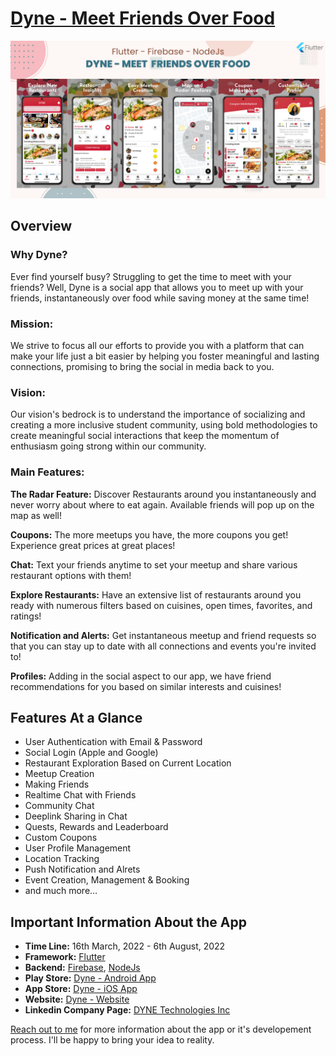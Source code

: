 # [Dyne - Meet Friends Over Food](https://portfolio.kaykobadreza.com/portfolio/dyne-app/)      

![Dyne - Meet Friends Over Food](assets/Dyne-Banner.png)      

## Overview
### Why Dyne?
Ever find yourself busy? Struggling to get the time to meet with your friends? Well, Dyne is a social app that allows you to meet up with your friends, instantaneously over food while saving money at the same time!     

####

### Mission:
We strive to focus all our efforts to provide you with a platform that can make your life just a bit easier by helping you foster meaningful and lasting connections, promising to bring the social in media back to you.     

####

### Vision:
Our vision's bedrock is to understand the importance of socializing and creating a more inclusive student community, using bold methodologies to create meaningful social interactions that keep the momentum of enthusiasm going strong within our community.     

####

### Main Features:

**The Radar Feature:** Discover Restaurants around you instantaneously and never worry about where to eat again. Available friends will pop up on the map as well!

**Coupons:** The more meetups you have, the more coupons you get! Experience great prices at great places!

**Chat:** Text your friends anytime to set your meetup and share various restaurant options with them!

**Explore Restaurants:** Have an extensive list of restaurants around you ready with numerous filters based on cuisines, open times, favorites, and ratings!

**Notification and Alerts:** Get instantaneous meetup and friend requests so that you can stay up to date with all connections and events you're invited to!

**Profiles:** Adding in the social aspect to our app, we have friend recommendations for you based on similar interests and cuisines!


## Features At a Glance
- User Authentication with Email & Password        
- Social Login (Apple and Google)          
- Restaurant Exploration Based on Current Location         
- Meetup Creation             
- Making Friends         
- Realtime Chat with Friends         
- Community Chat       
- Deeplink Sharing in Chat         
- Quests, Rewards and Leaderboard        
- Custom Coupons        
- User Profile Management         
- Location Tracking       
- Push Notification and Alrets       
- Event Creation, Management & Booking          
- and much more…          


## Important Information About the App
- **Time Line:** 16th March, 2022 - 6th August, 2022         
- **Framework:** [Flutter](https://flutter.dev/)     
- **Backend:** [Firebase](https://firebase.google.com/), [NodeJs](https://nodejs.org/en/)    
- **Play Store:** [Dyne - Android App](https://play.google.com/store/apps/details?id=com.sidharthgrover.foodbuddy)  
- **App Store:** [Dyne - iOS App](https://apps.apple.com/us/app/dyne/id1531468808)  
- **Website:** [Dyne - Website](https://dyneapp.ca/)  
- **Linkedin Company Page:** [DYNE Technologies Inc](https://www.linkedin.com/company/dyneyvr/)   

[Reach out to me](https://kaykobadreza.com/) for more information about the app or it's developement process. I'll be happy to bring your idea to reality.      
